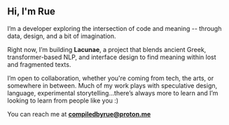 ## Hi, I'm Rue

I’m a developer exploring the intersection of code and meaning -- through data, design, and a bit of imagination.

Right now, I’m building **Lacunae**, a project that blends ancient Greek, transformer-based NLP, and interface design to find meaning within lost and fragmented texts.

I’m open to collaboration, whether you're coming from tech, the arts, or somewhere in between. Much of my work plays with speculative design, language, experimental storytelling…there’s always more to learn and I’m looking to learn from people like you :)

You can reach me at **compiledbyrue@proton.me**
